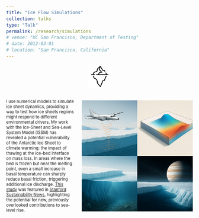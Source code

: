 ```yaml
---
title: "Ice Flow Simulations"
collection: talks
type: "Talk"
permalink: /research/simulations
# venue: "UC San Francisco, Department of Testing"
# date: 2012-03-01
# location: "San Francisco, California"
---
```


<div style="text-align: center;">
  <img src="/images/iceberg-icon.png" alt="Polar Geoscience Icon" style="width: 65px; height: auto;">
</div>


<div style="display: flex; align-items: center; justify-content: space-between; margin-top: 1em;">

  <!-- Left side: Text -->
  <div style="flex: 1; padding-right: 20px; font-size: 0.8em;">
    <p>I use numerical models to simulate ice sheet dynamics, providing a way to test how ice sheets regions might respond to different environmental drivers. My work with the Ice-Sheet and Sea-Level System Model (ISSM) has revealed a potential vulnerability of the Antarctic Ice Sheet to climate warming: the impact of thawing at the ice–bed interface on mass loss. In areas where the bed is frozen but near the melting point, even a small increase in basal temperature can sharply reduce basal friction, triggering additional ice discharge. <a href="/publications/#publication-2022-Dawson">This study</a> was featured in <a href="https://sustainability.stanford.edu/news/are-we-missing-crucial-component-sea-level-rise" target="_blank">Stanford Sustainability News</a>, highlighting the potential for new, previously overlooked contributions to sea-level rise.</p>
  </div>

  <!-- Right side: Figure -->
  <div style="flex-shrink: 0; display: flex; align-items: center; justify-content: flex-end;">
    <img src="/images/integrative.png" alt="Simulation Icon" style="width: 300px;">
  </div>

</div>
